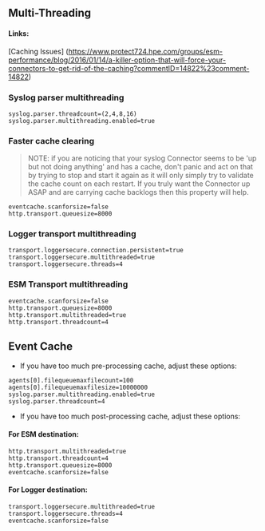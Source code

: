 ## Multi-Threading ##

#### Links:
[Caching Issues] (https://www.protect724.hpe.com/groups/esm-performance/blog/2016/01/14/a-killer-option-that-will-force-your-connectors-to-get-rid-of-the-caching?commentID=14822%23comment-14822)

### Syslog parser multithreading
```
syslog.parser.threadcount=(2,4,8,16)
syslog.parser.multithreading.enabled=true
```

### Faster cache clearing
> NOTE: if you are noticing that your syslog Connector seems to be 'up but not doing anything' and has a cache, don't panic and act on that by trying to stop and start it again as it will only simply try to validate the cache count on each restart. If you truly want the Connector up ASAP and are carrying cache backlogs then this property will help.   

```
eventcache.scanforsize=false
http.transport.queuesize=8000
```

### Logger transport multithreading
```
transport.loggersecure.connection.persistent=true
transport.loggersecure.multithreaded=true
transport.loggersecure.threads=4
```

### ESM Transport multithreading
```
eventcache.scanforsize=false
http.transport.queuesize=8000
http.transport.multithreaded=true
http.transport.threadcount=4
```

## Event Cache

+ If you have too much pre-processing cache, adjust these options:
```
agents[0].filequeuemaxfilecount=100
agents[0].filequeuemaxfilesize=10000000
syslog.parser.multithreading.enabled=true
syslog.parser.threadcount=4
```

+ If you have too much post-processing cache, adjust these options:
 
#### For ESM destination:
```
http.transport.multithreaded=true
http.transport.threadcount=4
http.transport.queuesize=8000
eventcache.scanforsize=false
```

#### For Logger destination:
```
transport.loggersecure.multithreaded=true
transport.loggersecure.threads=4
eventcache.scanforsize=false
```
